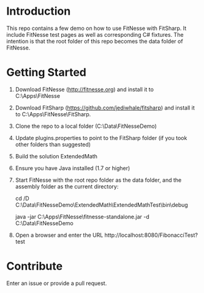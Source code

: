 # Introduction 
This repo contains a few demo on how to use FitNesse with FitSharp. It include FitNesse test pages as well as 
corresponding C# fixtures. The intention is that the root folder of this repo becomes the data folder of FitNesse.

# Getting Started
1. Download FitNesse (http://fitnesse.org) and install it to C:\Apps\FitNesse
2. Download FitSharp (https://github.com/jediwhale/fitsharp) and install it to C:\Apps\FitNesse\FitSharp.
3. Clone the repo to a local folder (C:\Data\FitNesseDemo)
4. Update plugins.properties to point to the FitSharp folder (if you took other folders than suggested)
5. Build the solution ExtendedMath
6. Ensure you have Java installed (1.7 or higher)
7. Start FitNesse with the root repo folder as the data folder, and the assembly folder as the current directory:

	cd /D C:\Data\FitNesseDemo\ExtendedMath\ExtendedMathTest\bin\debug
	
	java -jar C:\Apps\FitNesse\fitnesse-standalone.jar -d C:\Data\FitNesseDemo
	
8. Open a browser and enter the URL http://localhost:8080/FibonacciTest?test

# Contribute
Enter an issue or provide a pull request. 
